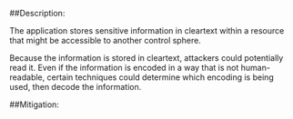 ##Description:

The application stores sensitive information in cleartext within a resource that might be accessible to another control sphere.

Because the information is stored in cleartext, attackers could potentially read it. Even if the information is encoded in a way that is not human-readable, certain techniques could determine which encoding is being used, then decode the information.

##Mitigation:

